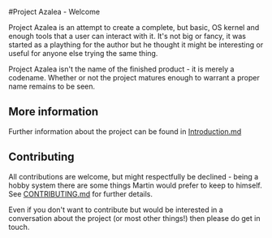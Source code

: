 #Project Azalea - Welcome

Project Azalea is an attempt to create a complete, but basic, OS kernel and enough tools that a user can interact with
it. It's not big or fancy, it was started as a plaything for the author but he thought it might be interesting or
useful for anyone else trying the same thing.

Project Azalea isn't the name of the finished product - it is merely a codename. Whether or not the project matures
enough to warrant a proper name remains to be seen.

## More information

Further information about the project can be found in [Introduction.md](./docs/Introduction.md)

## Contributing

All contributions are welcome, but might respectfully be declined - being a hobby system there are some things Martin
would prefer to keep to himself. See [CONTRIBUTING.md](./CONTRIBUTING.md) for further details.

Even if you don't want to contribute but would be interested in a conversation about the project (or most other
things!) then please do get in touch.